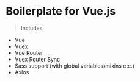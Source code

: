 # Boilerplate for Vue.js

> Includes
- Vue
- Vuex
- Vue Router
- Vuex Router Sync
- Sass support (with global variables/mixins etc.)
- Axios

